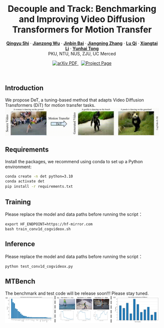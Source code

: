 <br />
<p align="center">
  <h1 align="center">Decouple and Track: Benchmarking and Improving Video Diffusion Transformers for Motion Transfer</h1>
  <p align="center">
    <a href="https://scholar.google.com.hk/citations?user=VpSqhJAAAAAJ&hl=zh-CN"><strong>Qingyu Shi</strong></a>
    ·
    <a href="https://jianzongwu.github.io/"><strong>Jianzong Wu</strong></a>
    ·
    <a href="https://noyii.github.io/"><strong>Jinbin Bai</strong></a>
    ·
    <a href="https://zhangzjn.github.io/"><strong>Jiangning Zhang</strong></a>
    ·
    <a href="http://luqi.info/"><strong>Lu Qi</strong></a>
    ·
    <a href="https://lxtgh.github.io/"><strong>Xiangtai Li</strong></a>
    ·
    <a href="https://scholar.google.com/citations?user=T4gqdPkAAAAJ&hl=zh-CN"><strong>Yunhai Tong</strong></a>
  <br >
     PKU, NTU, NUS, ZJU, UC Merced
  </p>

  <p align="center">
    <a href='https://arxiv.org/pdf/2503.17350'>
      <img src='https://img.shields.io/badge/Paper-PDF-green?style=flat&logo=arXiv&logoColor=green' alt='arXiv PDF'> </a>
    <a href='https://shi-qingyu.github.io/DeT.github.io/' style='padding-left: 0.5rem;'>
      <img src='https://img.shields.io/badge/Project-Page-blue?style=flat&logo=Google%20chrome&logoColor=blue' alt='Project Page'> </a>
    <!-- <a href='https://huggingface.co/spaces/shilinxu/rap-sam' style='padding-left: 0.5rem;'>
      <img src='https://img.shields.io/badge/%F0%9F%A4%97%20Hugging%20Face-App-blue' alt='HuggingFace Model'> </a> -->
  </p>
<br/>

## Introduction
We propose DeT, a tuning-based method that adapts Video Diffusion Transformers (DiT) for motion transfer tasks.
![DeT](./assets/teaser.gif)

## Requirements
Install the packages, we recommend using conda to set up a Python environment:
```bash
conda create -n det python=3.10
conda activate det
pip install -r requirements.txt
```

## Training
Please replace the model and data paths before running the script：
```
export HF_ENDPOINT=https://hf-mirror.com
bash train_conv1d_cogvideox.sh
```

## Inference
Please replace the model and data paths before running the script：
```
python test_conv1d_cogvideox.py
```

## MTBench
The benchmark and test code will be release soon!!! Please stay tuned.
![Figure](./assets/mtbench.png)